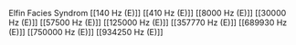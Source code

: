 Elfin Facies Syndrom
[[140 Hz (E)]]
[[410 Hz (E)]]
[[8000 Hz (E)]]
[[30000 Hz (E)]]
[[57500 Hz (E)]]
[[125000 Hz (E)]]
[[357770 Hz (E)]]
[[689930 Hz (E)]]
[[750000 Hz (E)]]
[[934250 Hz (E)]]